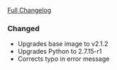 [Full Changelog][changelog]

### Changed

- Upgrades base image to v2.1.2
- Upgrades Python to 2.7.15-r1
- Corrects typo in error message

[changelog]: https://github.com/hassio-addons/addon-ide/compare/v0.5.0...v0.5.1